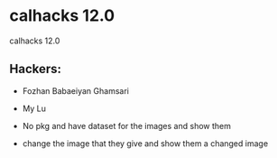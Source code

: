 # calhacks 12.0
calhacks 12.0

## Hackers: 
- Fozhan Babaeiyan Ghamsari 
- My Lu


- No pkg and have dataset for the images and show them 
- change the image that they give and show them a changed image 
